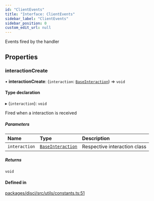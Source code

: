 ```yaml
---
id: "ClientEvents"
title: "Interface: ClientEvents"
sidebar_label: "ClientEvents"
sidebar_position: 0
custom_edit_url: null
---
```


Events fired by the handler

## Properties

### interactionCreate

• **interactionCreate**: (`interaction`: [`BaseInteraction`](../classes/BaseInteraction.md)) => `void`

#### Type declaration

▸ (`interaction`): `void`

Fired when a interaction is received

##### Parameters

| Name | Type | Description |
| :------ | :------ | :------ |
| `interaction` | [`BaseInteraction`](../classes/BaseInteraction.md) | Respective interaction class |

##### Returns

`void`

#### Defined in

[packages/disci/src/utils/constants.ts:51](https://github.com/typicalninja493/disci/blob/5ebdd02/packages/disci/src/utils/constants.ts#L51)
